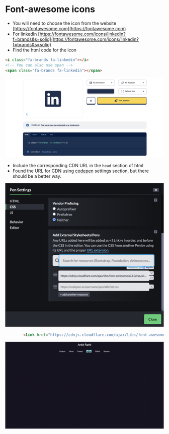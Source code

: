 # Font-awesome icons

- You will need to choose the icon from the website [https://fontawesome.com](https://fontawesome.com) 
- For linkedIn [https://fontawesome.com/icons/linkedin?f=brands&s=solid](https://fontawesome.com/icons/linkedin?f=brands&s=solid)
- Find the html code for the icon

```html
<i class="fa-brands fa-linkedin"></i>
<!-- You can also use span -->
<span class="fa-brands fa-linkedin"></span>
```

![img](.images/image-2023-04-18-21-23-12.png)

- Include the corresponding CDN URL in the `head` section of html
- Found the URL for CDN using [codepen](https://codepen.io) settings section, but there should be a better way.
  
![img](.images/image-2023-04-18-21-54-41.png)

```html
        <link href="https://cdnjs.cloudflare.com/ajax/libs/font-awesome/6.4.0/css/all.min.css" rel="stylesheet">
```

![img](.images/image-2023-04-18-21-28-30.png)
